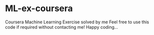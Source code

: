 # ML-ex-coursera
Coursera Machine Learning Exercise solved by me
Feel free to use this code if required without contacting me!
Happy coding...
